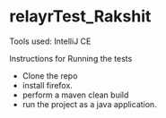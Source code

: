 # relayrTest_Rakshit

Tools used:
IntelliJ CE 

Instructions for Running the tests

 - Clone the repo
 - install firefox.
 - perform a maven clean build
 - run the project as a java application.
